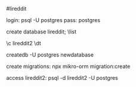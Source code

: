 #lireddit

login: psql -U postgres
pass: postgres

create database lireddit;
\list

\c lireddit2
\dt

createdb -U postgres newdatabase

create migrations: npx mikro-orm migration:create

access lireddit2: psql -d lireddit2 -U postgres
